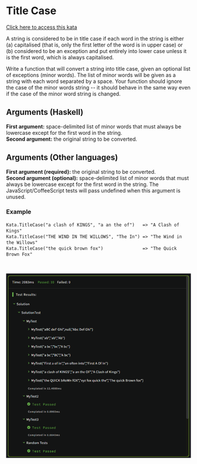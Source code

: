 # Title Case

[Click here to access this kata](https://www.codewars.com/kata/5202ef17a402dd033c000009)

A string is considered to be in title case if each word in the string is either (a) capitalised (that is, only the first letter of the word is in upper case) or (b) considered to be an exception and put entirely into lower case unless it is the first word, which is always capitalised.
<br>

Write a function that will convert a string into title case, given an optional list of exceptions (minor words). The list of minor words will be given as a string with each word separated by a space. Your function should ignore the case of the minor words string -- it should behave in the same way even if the case of the minor word string is changed.
<br>

## Arguments (Haskell)
<strong>First argument:</strong> space-delimited list of minor words that must always be lowercase except for the first word in the string.<br>
<strong>Second argument:</strong> the original string to be converted.<br>

## Arguments (Other languages)
<strong>First argument (required):</strong> the original string to be converted.<br>
<strong>Second argument (optional):</strong> space-delimited list of minor words that must always be lowercase except for the first word in the string. The JavaScript/CoffeeScript tests will pass undefined when this argument is unused.<br>

### Example
```
Kata.TitleCase("a clash of KINGS", "a an the of")   => "A Clash of Kings"
Kata.TitleCase("THE WIND IN THE WILLOWS", "The In") => "The Wind in the Willows"
Kata.TitleCase("the quick brown fox")               => "The Quick Brown Fox"
```
<br>

![Tests](./TestResult.png)
